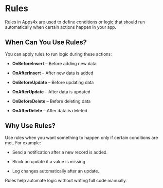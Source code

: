 # Rules

Rules in Apps4x are used to define conditions or logic that should run automatically when certain actions happen in your app.

## When Can You Use Rules?

You can apply rules to run logic during these actions:

  - **OnBeforeInsert** – Before adding new data

  - **OnAfterInsert** – After new data is added

  - **OnBeforeUpdate** – Before updating data

  - **OnAfterUpdate** – After data is updated

  - **OnBeforeDelete** – Before deleting data

  - **OnAfterDelete** – After data is deleted

## Why Use Rules?

Use rules when you want something to happen only if certain conditions are met. For example:

  - Send a notification after a new record is added.

  - Block an update if a value is missing.

  - Log changes automatically after an update.

Rules help automate logic without writing full code manually.